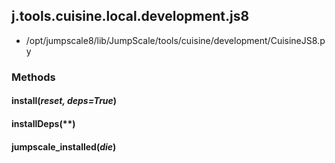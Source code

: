 <!-- toc -->
## j.tools.cuisine.local.development.js8

- /opt/jumpscale8/lib/JumpScale/tools/cuisine/development/CuisineJS8.py

### Methods

#### install(*reset, deps=True*) 

#### installDeps(**) 

#### jumpscale_installed(*die*) 

